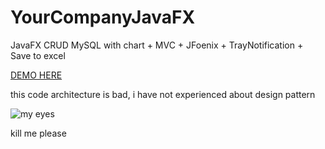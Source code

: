 # YourCompanyJavaFX
JavaFX CRUD MySQL with chart + MVC + JFoenix + TrayNotification + Save to excel

[DEMO HERE](https://www.youtube.com/watch?v=nJ1bVyZx8Qc&t=239s)

this code architecture is bad, i have not experienced about design pattern

![my eyes](https://media1.tenor.com/images/0df93de0139f4b8b3b4312ffea7986ee/tenor.gif?itemid=6098534)

kill me please
